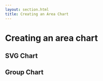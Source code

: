 ```yaml
---
layout: section.html
title: Creating an Area Chart
---
```


# Creating an area chart

<style>
.chart-svg {
  border: dashed 1px blue;
}
</style>

<script src="https://d3js.org/d3.v4.0.0-alpha.18.min.js"></script>
<script src="./area.js"></script>

## SVG Chart

<div class="svg-chart-container"></div>

<script>
var width = 800,
    height = 600;
var margin = {
  top: 10,
  right: 10,
  bottom: 30,
  left: 30
};

var svgChart = svgContainer()
  .width(width)
  .height(height);

d3.selectAll('.svg-chart-container')
  .data([0])
  .call(svgChart);
</script>

## Group Chart

<script>

var groupX = groupChart()
  .addClass('xaxis')
  .x(margin.left)
  .y(height - margin.bottom);

var svg = d3.selectAll('svg.chart-svg')
  .data([0])
  .call(groupX);
</script>
